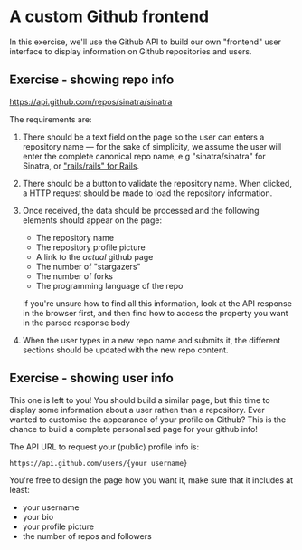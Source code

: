 # A custom Github frontend

In this exercise, we'll use the Github API to build our own "frontend" user interface to display information on Github repositories and users. 

## Exercise - showing repo info

https://api.github.com/repos/sinatra/sinatra

The requirements are:

1. There should be a text field on the page so the user can enters a repository name — for the sake of simplicity, we assume the user will enter the complete canonical repo name, e.g "sinatra/sinatra" for Sinatra, or ["rails/rails" for Rails](https://api.github.com/repos/rails/rails).

2. There should be a button to validate the repository name. When clicked, a HTTP request should be made to load the repository information.

3. Once received, the data should be processed and the following elements should appear on the page:
    * The repository name
    * The repository profile picture
    * A link to the *actual* github page
    * The number of "stargazers"
    * The number of forks
    * The programming language of the repo

    If you're unsure how to find all this information, look at the API response in the browser first, and then find how to access the property you want in the parsed response body

4. When the user types in a new repo name and submits it, the different sections should be updated with the new repo content.

## Exercise - showing user info

This one is left to you! You should build a similar page, but this time to display some information about a user rathen than a repository. Ever wanted to customise the appearance of your profile on Github? This is the chance to build a complete personalised page for your github info!

The API URL to request your (public) profile info is:
```
https://api.github.com/users/{your username}
```

You're free to design the page how you want it, make sure that it includes at least:
 * your username
 * your bio
 * your profile picture
 * the number of repos and followers